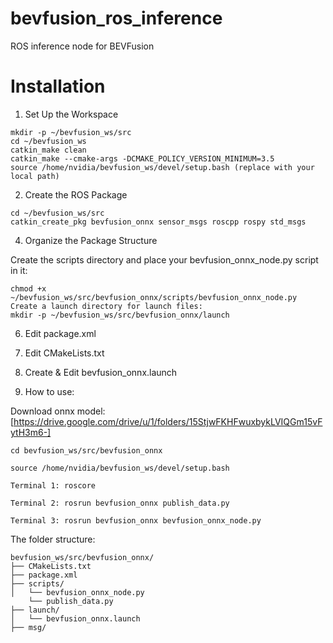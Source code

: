 # bevfusion_ros_inference
ROS inference node for BEVFusion

# Installation

1. Set Up the Workspace
```
mkdir -p ~/bevfusion_ws/src
cd ~/bevfusion_ws
catkin_make clean
catkin_make --cmake-args -DCMAKE_POLICY_VERSION_MINIMUM=3.5
source /home/nvidia/bevfusion_ws/devel/setup.bash (replace with your local path)
```
2. Create the ROS Package
```
cd ~/bevfusion_ws/src
catkin_create_pkg bevfusion_onnx sensor_msgs roscpp rospy std_msgs
```
4. Organize the Package Structure

Create the scripts directory and place your bevfusion_onnx_node.py script in it:
```
chmod +x ~/bevfusion_ws/src/bevfusion_onnx/scripts/bevfusion_onnx_node.py
Create a launch directory for launch files:
mkdir -p ~/bevfusion_ws/src/bevfusion_onnx/launch
```
6. Edit package.xml

7. Edit CMakeLists.txt

8. Create & Edit bevfusion_onnx.launch

9. How to use:

Download onnx model: [https://drive.google.com/drive/u/1/folders/15StjwFKHFwuxbykLVIQGm15vFytH3m6-]
```
cd bevfusion_ws/src/bevfusion_onnx

source /home/nvidia/bevfusion_ws/devel/setup.bash

Terminal 1: roscore

Terminal 2: rosrun bevfusion_onnx publish_data.py 

Terminal 3: rosrun bevfusion_onnx bevfusion_onnx_node.py
```

The folder structure:
```
bevfusion_ws/src/bevfusion_onnx/
├── CMakeLists.txt
├── package.xml
├── scripts/
│   └── bevfusion_onnx_node.py
    └── publish_data.py
├── launch/
│   └── bevfusion_onnx.launch
├── msg/
```
